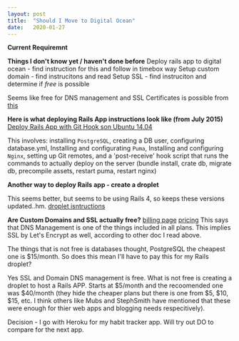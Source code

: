 ```yaml
---
layout: post
title:  "Should I Move to Digital Ocean"
date:   2020-01-27
---
```


**Current Requiremnt**

**Things I don't know yet / haven't done before**
Deploy rails app to digital ocean - find instruction for this and follow in timebox way
Setup custom domain - find instrucitons and read
Setup SSL - find instruciton and determine if *free* is possible

Seems like free for DNS management and SSL Certificates is possible from [this](https://www.digitalocean.com/docs/networking/dns/)

**Here is what deploying Rails App instructions look like (from July 2015)**
[Deploy Rails App with Git Hook son Ubuntu 14.04](https://www.digitalocean.com/community/tutorials/how-to-deploy-a-rails-app-with-git-hooks-on-ubuntu-14-04)

This involves: installing `PostgreSQL`, creating a DB user, configuring database.yml, Installing and configurating `Puma`, Installing and configuring `Nginx`, setting up Git remotes, and a 'post-receive' hook script that runs the commands to actually deploy on the server (bundle install, crate db, migrate db, precompile assets, restart puma, restart nginx)

**Another way to deploy Rails app - create a droplet**

This seems better, but seems to be using Rails 4, so keeps these versions updated..hm. [droplet isntructions](https://marketplace.digitalocean.com/apps/ruby-on-rails)

**Are Custom Domains and SSL actually free?**
[billing page](https://www.digitalocean.com/docs/accounts/billing/)
[pricing](https://www.digitalocean.com/pricing/)
This says that DNS Management is one of the things included in all plans. This implies SSL by Let's Encrypt as well, according to other doc I read above.

The things that is not free is databases thought, PostgreSQL the cheapest one is $15/month. So does this mean I'll have to pay this for my Rails droplet?

Yes SSL and Domain DNS management is free. What is not free is creating a droplet to host a Rails APP. Starts at $5/month and the recoomended one was $40/month (they hide the cheaper plans but there is one from $5, $10, $15, etc. I think others like Mubs and StephSmith have mentioned that these were enough for thier web apps and blogging needs respecitively).

Decision - I go with Heroku for my habit tracker app. Will try out DO to compare for the next app.